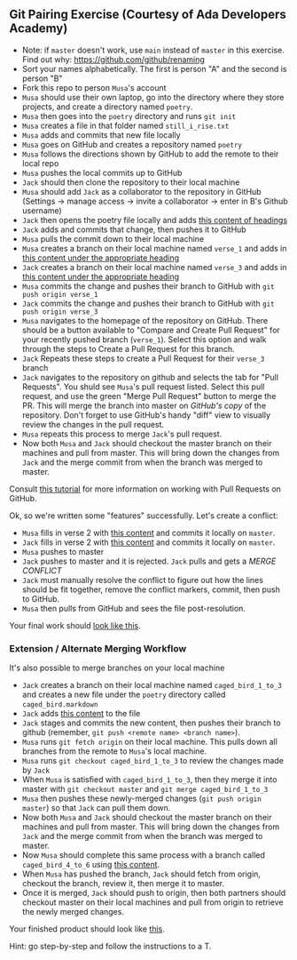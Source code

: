 ## Git Pairing Exercise (Courtesy of Ada Developers Academy)

* Note: if `master` doesn't work, use `main` instead of `master` in this exercise. Find out why: https://github.com/github/renaming
* Sort your names alphabetically. The first is person "A" and the second is person "B"
* Fork this repo to person `Musa`'s account
* `Musa` should use their own laptop, go into the directory where they store projects,
and create a directory named `poetry`.
* `Musa` then goes into the `poetry` directory and runs `git init`
* `Musa` creates a file in that folder named `still_i_rise.txt`
* `Musa` adds and commits that new file locally
* `Musa` goes on GitHub and creates a repository named `poetry`
* `Musa` follows the directions shown by GitHub to add the remote to their local repo
* `Musa` pushes the local commits up to GitHub
* `Jack` should then clone the repository to their local machine
* `Musa` should add `Jack` as a collaborator to the repository in GitHub (Settings -> manage access -> invite a collaborator -> enter in B's Github username)
* `Jack` then opens the poetry file locally and adds [this content of headings](https://gist.githubusercontent.com/jcasimir/95be7c57e8e027642532/raw/9e57299977273e4b6e4f1073c6b5d37bab842930/headings.txt)
* `Jack` adds and commits that change, then pushes it to GitHub
* `Musa` pulls the commit down to their local machine
* `Musa` creates a branch on their local machine named `verse_1` and adds in [this content under the appropriate heading](https://gist.githubusercontent.com/jcasimir/0d6939ccf64601be374d/raw/55cad33533d63ae14b8a7ef3781fe2d603f75ab6/verse%25201.txt)
* `Jack` creates a branch on their local machine named `verse_3` and adds in [this content under the appropriate heading](https://gist.githubusercontent.com/jcasimir/1e85576d1435525d2ddf/raw/c307ef3d5889f4b1e11e7217644717a1e0e32299/verse%25203.txt)
* `Musa` commits the change and pushes their branch to GitHub with `git push origin verse_1`
* `Jack` commits the change and pushes their branch to GitHub with `git push origin verse_3`
* `Musa` navigates to the homepage of the repository on GitHub. There should be a button available to "Compare and Create Pull Request" for your recently pushed branch (`verse_1`). Select this option and walk through the steps to Create a Pull Request for this branch.
* `Jack` Repeats these steps to create a Pull Request for their `verse_3` branch
* `Jack` navigates to the repository on github and selects the tab for "Pull Requests". You shuld see
`Musa`'s pull request listed. Select this pull request, and use the green "Merge Pull Request" button to merge the PR.
This will merge the branch into master on *GitHub's copy* of the repository. Don't forget to use GitHub's
handy "diff" view to visually review the changes in the pull request.
* `Musa` repeats this process to merge `Jack`'s pull request.
* Now both `Musa` and `Jack` should checkout the master branch on their machines and pull from master. This
will bring down the changes from `Jack` and the merge commit from when the branch was merged to master.

Consult [this tutorial](https://help.github.com/articles/using-pull-requests/) for more information
on working with Pull Requests on GitHub.

Ok, so we're written some "features" successfully. Let's create a conflict:

* `Musa` fills in verse 2 with [this content](https://gist.githubusercontent.com/jcasimir/f746d176c87200910a1a/raw/2e0423a196f08a11975bdd75f7e48c636c066cfd/verse%25202a.txt) and commits it locally on `master`.
* `Jack` fills in verse 2 with [this content](https://gist.githubusercontent.com/jcasimir/51c4f98d17965f180498/raw/f48f891600adeb648af1d5e50e95b49b92309e08/verse%25202b.txt) and commits it locally on `master`.
* `Musa` pushes to master
* `Jack` pushes to master and it is rejected. `Jack` pulls and gets a *MERGE CONFLICT*
* `Jack` must manually resolve the conflict to figure out how the lines should be fit together, remove the conflict markers, commit, then push to GitHub.
* `Musa` then pulls from GitHub and sees the file post-resolution.

Your final work should [look like this](https://gist.githubusercontent.com/jcasimir/23f378e26416560e47a8/raw/aaa3f2848b3c7d1c7cc091c394068599d3588c90/gistfile1.txt).

### Extension / Alternate Merging Workflow

It's also possible to merge branches on your local machine

* `Jack` creates a branch on their local machine named `caged_bird_1_to_3` and creates a new file under the `poetry` directory called `caged_bird.markdown`
* `Jack` adds [this content](https://gist.githubusercontent.com/worace/d699026f3b408b4d0cee/raw/fb739aa51039d97080b53e970f2328942d6cf5d0/content.txt) to the file
* `Jack` stages and commits the new content, then pushes their branch to github (remember, `git push <remote name> <branch name>`).
* `Musa` runs `git fetch origin` on their local machine. This pulls down all branches from the remote
to `Musa`'s local machine.
* `Musa` runs `git checkout caged_bird_1_to_3` to review the changes made by `Jack`
* When `Musa` is satisfied with `caged_bird_1_to_3`, then they merge it into master with
`git checkout master` and `git merge caged_bird_1_to_3`
* `Musa` then pushes these newly-merged changes (`git push origin master`) so that `Jack` can pull them down.
* Now both `Musa` and `Jack` should checkout the master branch on their machines and pull from master. This
will bring down the changes from `Jack` and the merge commit from when the branch was merged to master.
* Now `Musa` should complete this same process with a branch called `caged_bird_4_to_6` using [this content](https://gist.githubusercontent.com/worace/7649dfa5fbd96a8fb871/raw/0c80b9289ca0eb35333890f57ebba3f927e7cdae/4_to_6.txt).
* When `Musa` has pushed the branch, `Jack` should fetch from origin, checkout the branch, review it, then merge it
to master.
* Once it is merged, `Jack` should push to origin, then both partners should checkout master on their local machines and pull from origin
to retrieve the newly merged changes.

Your finished product should look like [this](https://gist.githubusercontent.com/worace/b1a9cefa4da6a08ea788/raw/93db0b1c59c684d03c2b8eeafd581391c378c70b/caged_bird.md).

Hint: go step-by-step and follow the instructions to a T.
